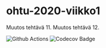 # ohtu-2020-viikko1

Muutos tehtävä 11.
Muutos tehtävä 12.

![Github Actions](https://github.com/H4m5t3r/ohtu-2020-viikko1/workflows/Java%20CI%20with%20Gradle/badge.svg) ![Codecov Badge](7db5dd83-5f1b-46bf-a439-369dab43e49f)
